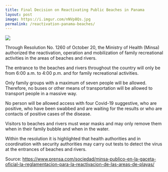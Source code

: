 ```yaml
---
title: Final Decision on Reactivating Public Beaches in Panama
layout: post
image: https://i.imgur.com/nNVp8Qs.jpg
permalink: /reactivation-panama-beaches/
---
```


![](https://i.imgur.com/nNVp8Qs.jpg)

Through Resolution No. 1260 of October 20, the Ministry of Health (Minsa) authorized the reactivation, operation and mobilization of family recreational activities in the areas of beaches and rivers.

The entrance to the beaches and rivers throughout the country will only be from 6:00 a.m. to 4:00 p.m. and for family recreational activities.

Only family groups with a maximum of seven people will be allowed. Therefore, no buses or other means of transportation will be allowed to transport people in a massive way.

No person will be allowed access with four Covid-19 suggestive, who are positive, who have been swabbed and are waiting for the results or who are contacts of positive cases of the disease.

Visitors to beaches and rivers must wear masks and may only remove them when in their family bubble and when in the water.

Within the resolution it is highlighted that health authorities and in coordination with security authorities may carry out tests to detect the virus at the entrances of beaches and rivers.

Source: https://www.prensa.com/sociedad/minsa-publico-en-la-gaceta-oficial-la-reglamentacion-para-la-reactivacion-de-las-areas-de-playas/
